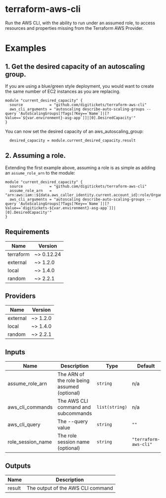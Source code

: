# terraform-aws-cli

Run the AWS CLI, with the ability to run under an assumed role, to access resources and properties missing from the
Terraform AWS Provider.

# Examples

## 1. Get the desired capacity of an autoscaling group.

If you are using a blue/green style deployment, you would want to create the same number of EC2 instances as you are
replacing.

```hcl-terraform
module "current_desired_capacity" {
  source            = "github.com/digitickets/terraform-aws-cli"
  aws_cli_arguments = "autoscaling describe-auto-scaling-groups --query 'AutoScalingGroups[?Tags[?Key==`Name`]|[?Value==`${var.environment}-asg-app`]]|[0].DesiredCapacity'"
}
```

You can now set the desired capacity of an aws_autoscaling_group:

```hcl-terraform
  desired_capacity = module.current_desired_capacity.result
```

## 2. Assuming a role.

Extending the first example above, assuming a role is as simple as adding an `assume_role_arn` to the module:

```hcl-terraform
module "current_desired_capacity" {
  source            = "github.com/digitickets/terraform-aws-cli"
  assume_role_arn   = "arn:aws:iam::${data.aws_caller_identity.current.account_id}:role/OrganizationAccountAccessRole"
  aws_cli_arguments = "autoscaling describe-auto-scaling-groups --query 'AutoScalingGroups[?Tags[?Key==`Name`]|[?Value==`digitickets-${var.environment}-asg-app`]]|[0].DesiredCapacity'"
}
```

<!-- BEGINNING OF PRE-COMMIT-TERRAFORM DOCS HOOK -->
## Requirements

| Name | Version |
|------|---------|
| terraform | ~> 0.12.24 |
| external | ~> 1.2.0 |
| local | ~> 1.4.0 |
| random | ~> 2.2.1 |

## Providers

| Name | Version |
|------|---------|
| external | ~> 1.2.0 |
| local | ~> 1.4.0 |
| random | ~> 2.2.1 |

## Inputs

| Name | Description | Type | Default | Required |
|------|-------------|------|---------|:--------:|
| assume\_role\_arn | The ARN of the role being assumed (optional) | `string` | n/a | yes |
| aws\_cli\_commands | The AWS CLI command and subcommands | `list(string)` | n/a | yes |
| aws\_cli\_query | The --query value | `string` | `""` | no |
| role\_session\_name | The role session name (optional) | `string` | `"terraform-aws-cli"` | no |

## Outputs

| Name | Description |
|------|-------------|
| result | The output of the AWS CLI command |

<!-- END OF PRE-COMMIT-TERRAFORM DOCS HOOK -->
